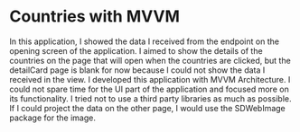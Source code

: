 # Countries with MVVM

In this application, I showed the data I received from the endpoint on the opening screen of the application.
I aimed to show the details of the countries on the page that will open when the countries are clicked, 
but the detailCard page is blank for now because I could not show the data I received in the view. 
I developed this application with MVVM Architecture. I could not spare time for the UI part of the 
application and focused more on its functionality. I tried not to use a third party libraries as much as possible.
If I could project the data on the other page, I would use the SDWebImage package for the image.
